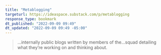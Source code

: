 ```yaml
---
title: "Metablogging"
targeturl: https://ideaspace.substack.com/p/metablogging
response_type: bookmark
dt_published: "2022-09-09 09:49"
dt_updated: "2022-09-09 09:49 -05:00"
---
```


> ...internally public blogs written by members of the...squad detailing what they’re working on and thinking about.